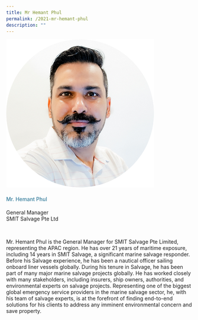 ```yaml
---
title: Mr Hemant Phul
permalink: /2021-mr-hemant-phul
description: ""
---
```



<div class="row">
            <div class="col is-3">
              <img src="images/speakers/Hemant-Phul.png">
            </div>
            <div class="col is-9 speaker-details">
              <h4>Mr. Hemant Phul</h4>
<p>General Manager<br>
SMIT Salvage Pte Ltd</p><br>
<p>Mr. Hemant Phul is the General Manager for SMIT Salvage Pte Limited, representing the APAC region. He has over 21 years of maritime exposure, including 14 years in SMIT Salvage, a significant marine salvage responder. Before his Salvage experience, he has been a nautical officer sailing onboard liner vessels globally. During his tenure in Salvage, he has been part of many major marine salvage projects globally. He has worked closely with many stakeholders, including insurers, ship owners, authorities, and environmental experts on salvage projects. Representing one of the biggest global emergency service providers in the marine salvage sector, he, with his team of salvage experts, is at the forefront of finding end-to-end solutions for his clients to address any imminent environmental concern and save property.</p>
            </div>
          </div> 
					
<style type="text/css"> 
    .is-left{
      text-align: left;
    }
    h4{
      font-weight: 500; 
      color: #337B9A !important;
    }
     .speaker-details p { text-align: justified; }
  </style>